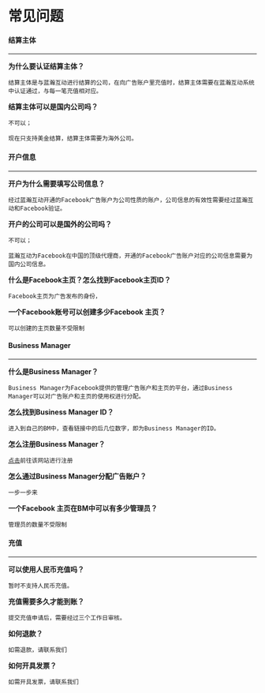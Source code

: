 # 常见问题

#### 结算主体

---

**为什么要认证结算主体？**

`结算主体是与蓝瀚互动进行结算的公司，在向广告账户里充值时，结算主体需要在蓝瀚互动系统中认证通过，与每一笔充值相对应。`

**结算主体可以是国内公司吗？**

`不可以；`

`现在只支持美金结算，结算主体需要为海外公司。`

#### 开户信息

---

**开户为什么需要填写公司信息？**

`经过蓝瀚互动开通的Facebook广告账户为公司性质的账户，公司信息的有效性需要经过蓝瀚互动和Facebook验证。`

**开户的公司可以是国外的公司吗？**

`不可以；`

`蓝瀚互动为Facebook在中国的顶级代理商，开通的Facebook广告账户对应的公司信息需要为国内公司信息。`

**什么是Facebook主页？怎么找到Facebook主页ID？**

`Facebook主页为广告发布的身份，`

**一个Facebook账号可以创建多少Facebook 主页？**

`可以创建的主页数量不受限制`

#### Business Manager

---

**什么是Business Manager？**

`Business Manager为Facebook提供的管理广告账户和主页的平台，通过Business Manager可以对广告账户和主页的使用权进行分配。`

**怎么找到Business Manager ID？**

`进入到自己的BM中，查看链接中的后几位数字，即为Business Manager的ID。`

**怎么注册Business Manager？**

[`点击`](/Business.facebook.com)`前往该网站进行注册`

**怎么通过Business Manager分配广告账户？**

`一步一步来`

**一个Facebook 主页在BM中可以有多少管理员？**

`管理员的数量不受限制`

#### 充值

---

**可以使用人民币充值吗？**

`暂时不支持人民币充值。`

**充值需要多久才能到账？**

`提交充值申请后，需要经过三个工作日审核。`

**如何退款？**

`如需退款，请联系我们`

**如何开具发票？**

`如需开具发票，请联系我们`

#### 



